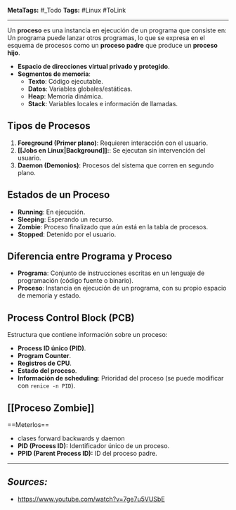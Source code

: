 **MetaTags:** #_Todo
**Tags:** #Linux #ToLink 
- - -
Un **proceso** es una instancia en ejecución de un programa que consiste en:
Un programa puede lanzar otros programas, lo que se expresa en el esquema de procesos como un **proceso padre** que produce un **proceso hijo**.

- **Espacio de direcciones virtual privado y protegido**.
- **Segmentos de memoria**:
  - **Texto**: Código ejecutable.
  - **Datos**: Variables globales/estáticas.
  - **Heap**: Memoria dinámica.
  - **Stack**: Variables locales e información de llamadas.

## Tipos de Procesos

1. **Foreground (Primer plano)**: Requieren interacción con el usuario.
2. **[[Jobs en Linux|Background]]:**: Se ejecutan sin intervención del usuario.
3. **Daemon (Demonios)**: Procesos del sistema que corren en segundo plano.

## Estados de un Proceso

- **Running**: En ejecución.
- **Sleeping**: Esperando un recurso.
- **Zombie**: Proceso finalizado que aún está en la tabla de procesos.
- **Stopped**: Detenido por el usuario.

## Diferencia entre Programa y Proceso

- **Programa**: Conjunto de instrucciones escritas en un lenguaje de programación (código fuente o binario).
- **Proceso**: Instancia en ejecución de un programa, con su propio espacio de memoria y estado.

## Process Control Block (PCB)

Estructura que contiene información sobre un proceso:

- **Process ID único (PID)**.
- **Program Counter**.
- **Registros de CPU**.
- **Estado del proceso**.
- **Información de scheduling**: Prioridad del proceso (se puede modificar con `renice -n PID`).

[[Proceso Zombie]]
---

==Meterlos==

- clases forward backwards y daemon
- **PID (Process ID):** Identificador único de un proceso.
- **PPID (Parent Process ID):** ID del proceso padre.

- - -
## **_Sources:_**

- https://www.youtube.com/watch?v=7ge7u5VUSbE

